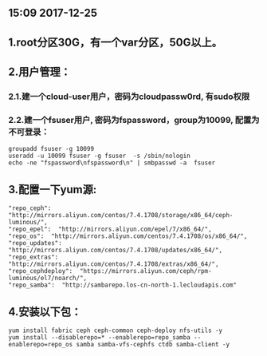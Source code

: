

15:09 2017-12-25
----------------
## 1.root分区30G，有一个var分区，50G以上。
## 2.用户管理：
### 2.1.建一个cloud-user用户，密码为cloudpassw0rd, 有sudo权限
### 2.2.建一个fsuser用户, 密码为fspassword，group为10099, 配置为不可登录：
```
groupadd fsuser -g 10099
useradd -u 10099 fsuser -g fsuser  -s /sbin/nologin
echo -ne "fspassword\nfspassword\n" | smbpasswd -a  fsuser
```
## 3.配置一下yum源:
```
"repo_ceph":  "http://mirrors.aliyun.com/centos/7.4.1708/storage/x86_64/ceph-luminous/",
"repo_epel":  "http://mirrors.aliyun.com/epel/7/x86_64/",
"repo_os":  "http://mirrors.aliyun.com/centos/7.4.1708/os/x86_64/",
"repo_updates":  "http://mirrors.aliyun.com/centos/7.4.1708/updates/x86_64/",
"repo_extras":  "http://mirrors.aliyun.com/centos/7.4.1708/extras/x86_64/",
"repo_cephdeploy":  "https://mirrors.aliyun.com/ceph/rpm-luminous/el7/noarch/",
"repo_samba":  "http://sambarepo.los-cn-north-1.lecloudapis.com"
```
## 4.安装以下包：
```
yum install fabric ceph ceph-common ceph-deploy nfs-utils -y
yum install --disablerepo=* --enablerepo=repo_samba --enablerepo=repo_os samba samba-vfs-cephfs ctdb samba-client -y
```
<!--stackedit_data:
eyJoaXN0b3J5IjpbLTExMzc0MTM5ODBdfQ==
-->
<!--stackedit_data:
eyJoaXN0b3J5IjpbNDU1Mzk0MTgwXX0=
-->